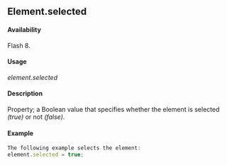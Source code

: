 ## Element.selected

#### Availability

Flash 8.

#### Usage

*element.selected*

#### Description

Property; a Boolean value that specifies whether the element is selected *(true)* or not *(false)*.

#### Example

```javascript
The following example selects the element:
element.selected = true;

```
